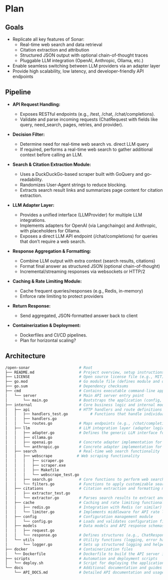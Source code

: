 # Plan

## Goals

- Replicate all key features of Sonar:
  - Real-time web search and data retrieval
  - Citation extraction and attribution
  - Structured JSON output with optional chain-of-thought traces
  - Pluggable LLM integration (OpenAI, Anthropic, Ollama, etc.)
- Enable seamless switching between LLM providers via an adapter layer
- Provide high scalability, low latency, and developer-friendly API endpoints

## Pipeline 

- **API Request Handling:**
  - Exposes RESTful endpoints (e.g., /test, /chat, /chat/completions).
  - Validate and parse incoming requests (ChatRequest with fields like query, need_search, pages, retries, and provider).

- **Decision Filter:**
  - Determine need for real-time web search vs. direct LLM query
  - If required, performs a real-time web search to gather additional context before calling an LLM.

- **Search & Citation Extraction Module:**
  - Uses a DuckDuckGo-based scraper built with GoQuery and go-readability.
  - Randomizes User-Agent strings to reduce blocking.
  - Extracts search result links and summarizes page content for citation extraction.

- **LLM Adapter Layer:**
  - Provides a unified interface (LLMProvider) for multiple LLM integrations.
  - Implements adapters for OpenAI (via Langchaingo) and Anthropic, with placeholders for Ollama.
  - Exposes a direct LLM API endpoint (/chat/completions) for queries that don’t require a web search.

- **Response Aggregation & Formatting:**
  - Combine LLM output with extra context (search results, citations)
  - Format final answer as structured JSON (optional chain-of-thought)
  - Incremental/streaming responses via websockets or HTTP/2

- **Caching & Rate Limiting Module:**
  - Cache frequent queries/responses (e.g., Redis, in-memory)
  - Enforce rate limiting to protect providers

- **Return Response:**
  - Send aggregated, JSON-formatted answer back to client

- **Containerization & Deployment:**
  - Dockerfiles and CI/CD pipelines.
  - Plan for horizontal scaling?


## Architecture

```bash
/open-sonar                      # Root
├── README.md                    # Project overview, setup instructions, and usage examples
├── LICENSE                      # Open source license file (e.g., MIT)
├── go.mod                       # Go module file (defines module and dependencies)
├── go.sum                       # Dependency checksums
├── cmd                          # Contains executable command-line applications
│   └── server                   # Main API server entry point
│       └── main.go              # Bootstraps the application (config, routes, logging, etc.)
├── internal                     # Core business logic and internal modules (not exposed externally)
│   ├── api                      # HTTP handlers and route definitions
│   │   ├── handlers_test.go          # Functions that handle individual API endpoints
│   │   ├── handlers.go          
│   │   └── routes.go            # Maps endpoints (e.g., /chat/completions) to handlers
│   ├── llm                      # LLM integration layer (adapter logic)
│   │   ├── adapter.go           # Defines the generic LLM interface for adapter implementations
│   │   ├── ollama.go
│   │   ├── openai.go            # Concrete adapter implementation for OpenAI
│   │   └── anthropic.go         # Concrete adapter implementation for Anthropic
│   ├── search                   # Real-time web search functionality
│   │   ├── webscrape           # Web scraping functionality
│   │   │   ├── scraper.go
│   │   │   ├── scraper.exe
│   │   │   ├── Makefile
│   │   │   └── webscrape_test.go
│   │   ├── search.go            # Core functions to perform web searches (e.g., via Colly/goquery)
│   │   └── filters.go           # Functions to apply customizable search filters
│   ├── citations                # Citation extraction and formatting module
│   │   ├── extractor_test.go
│   │   └── extractor.go         # Parses search results to extract and format citations
│   ├── cache                    # Caching and rate limiting functionality
│   │   ├── redis.go             # Integration with Redis (or similar) for caching responses
│   │   └── limiter.go           # Implements middleware for API rate limiting
│   ├── config                   # Configuration management module
│   │   └── config.go            # Loads and validates configuration files (YAML/JSON)
│   ├── models                   # Data models and API response schemas
│   │   ├── request.go
│   │   └── response.go          # Defines structures (e.g., ChatResponse) for consistent JSON output
│   └── utils                    # Utility functions (logging, error handling, etc.)
│       └── logger.go            # Sets up structured logging and helper functions
├── docker                       # Containerization files
│   └── Dockerfile               # Dockerfile to build the API server image
├── scripts                      # Automation and deployment scripts
│   └── deploy.sh                # Script for deploying the application
└── docs                         # Additional documentation and guides
    └── API_DOCS.md              # Detailed API documentation and usage examples
```
